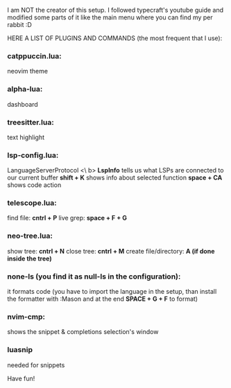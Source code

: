 I am NOT the creator of this setup. 
I followed typecraft's youtube guide and modified some parts of it like the main menu where you can find my per rabbit :D


HERE A LIST OF PLUGINS AND COMMANDS (the most frequent that I use):
### catppuccin.lua:
neovim theme

### alpha-lua:
dashboard

### treesitter.lua:
text highlight

### lsp-config.lua:
LanguageServerProtocol
<\ b>
**LspInfo** tells us what LSPs are connected to our current buffer
**shift + K** shows info about selected function
**space + CA** shows code action

### telescope.lua:
find file: **cntrl + P**
live grep: **space + F + G**

### neo-tree.lua:
show tree: **cntrl + N**
close tree: **cntrl + M**
create file/directory: **A (if done inside the tree)**

### none-ls (you find it as null-ls in the configuration):
it formats code
(you have to import the language in the setup, than install the formatter with :Mason and at the end **SPACE + G + F** to format)

### nvim-cmp:
shows the snippet & completions selection's window

### luasnip
needed for snippets


Have fun!
